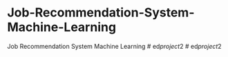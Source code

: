 # Job-Recommendation-System-Machine-Learning
Job Recommendation System Machine Learning
#   e d _ p r o j e c t _ 2  
 #   e d _ p r o j e c t _ 2  
 